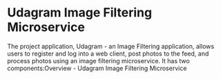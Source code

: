 # Udagram Image Filtering Microservice

The project application, Udagram - an Image Filtering application, allows users to register and log into a web client, post photos to the feed, and process photos using an image filtering microservice. It has two components:Overview - Udagram Image Filtering Microservice
